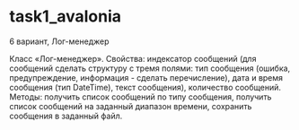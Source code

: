# task1_avalonia
6 вариант, Лог-менеджер

 Класс «Лог-менеджер».
Свойства: индексатор сообщений (для сообщений сделать структуру с тремя полями: тип сообщения (ошибка, предупреждение, информация - сделать перечисление), дата и время сообщения (тип DateTime), текст сообщения), количество сообщений. 
Методы: получить список сообщений по типу сообщения, получить список сообщений на заданный диапазон времени, сохранить сообщения в заданный файл.
